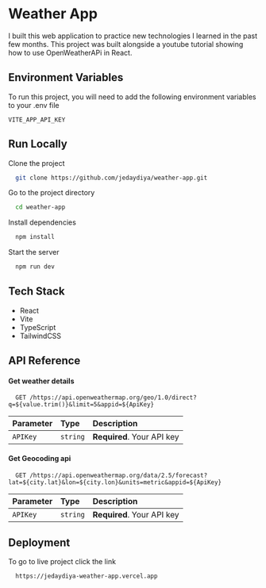 
# Weather App

I built this web application to practice new technologies I learned in the past few months. This project was built alongside a youtube tutorial showing how to use OpenWeatherAPi in React.



## Environment Variables

To run this project, you will need to add the following environment variables to your .env file

`VITE_APP_API_KEY`



## Run Locally

Clone the project

```bash
  git clone https://github.com/jedaydiya/weather-app.git
```

Go to the project directory

```bash
  cd weather-app
``` 

Install dependencies

```bash
  npm install
```

Start the server

```bash
  npm run dev
```


## Tech Stack

* React
* Vite
* TypeScript
* TailwindCSS




## API Reference

#### Get weather details

```http
  GET /https://api.openweathermap.org/geo/1.0/direct?q=${value.trim()}&limit=5&appid=${ApiKey}
```

| Parameter | Type     | Description                |
| :-------- | :------- | :------------------------- |
| `APIKey` | `string` | **Required**. Your API key  |

#### Get Geocoding api

```http
  GET /https://api.openweathermap.org/data/2.5/forecast?lat=${city.lat}&lon=${city.lon}&units=metric&appid=${ApiKey}
```

| Parameter | Type     | Description                |
| :-------- | :------- | :------------------------- |
| `APIKey` | `string` | **Required**. Your API key  |




## Deployment

To go to live project click the link

```bash
  https://jedaydiya-weather-app.vercel.app
```


